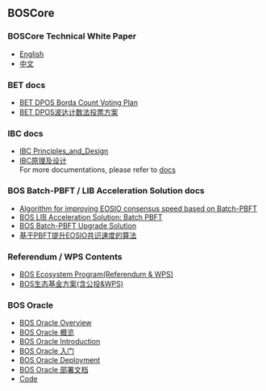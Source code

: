 BOSCore
------

### BOSCore Technical White Paper
* [English](BOSCoreTechnicalWhitePaper.md)
* [中文](BOSCoreTechnicalWhitePaper_zh.md) 

### BET docs
* [BET DPOS Borda Count Voting Plan](BET/BET_DPOS_Borda_Count_Voting_Plan.md)  
* [BET DPOS波达计数法投票方案](BET/BET_DPOS波达计数法投票方案.md)  

### IBC docs
* [IBC Principles_and_Design](IBC/EOSIO_IBC_Priciple_and_Design.md)  
* [IBC原理及设计](IBC/EOSIO_IBC_Priciple_and_Design_zh.md)  
For more documentations, please refer to [docs](https://github.com/boscore/ibc_contracts/tree/master/docs)

### BOS Batch-PBFT / LIB Acceleration Solution docs
* [Algorithm for improving EOSIO consensus speed based on Batch-PBFT](LIB/Algorithm_for_improving_EOSIO_consensus_speed_based_on_Batch-PBFT.md)
* [BOS LIB Acceleration Solution: Batch PBFT](LIB/BOS_Batch_PBFT_I.md)
* [BOS Batch-PBFT Upgrade Solution](LIB/BOS_Batch_PBFT_II.md)
* [基于PBFT提升EOSIO共识速度的算法](LIB/基于PBFT提升EOSIO共识速度的算法.md)

### Referendum / WPS Contents
* [BOS Ecosystem Program(Referendum & WPS)](Referendum_WPS/BOS%20Ecosystem%20Program(Referendum%20%26%20WPS).md)
* [BOS生态基金方案(含公投&WPS)](Referendum_WPS/BOS%E7%94%9F%E6%80%81%E5%9F%BA%E9%87%91%E6%96%B9%E6%A1%88(%E5%90%AB%E5%85%AC%E6%8A%95%26WPS).md)

### BOS Oracle

* [BOS Oracle Overview](https://github.com/boscore/bos.contracts/tree/master/contracts/bos.oralce/README.md)
* [BOS Oracle 概览](https://github.com/boscore/bos.contracts/tree/master/contracts/bos.oralce/README_CN.md)
* [BOS Oracle Introduction](Oracle/BOS_Oracle_Introduction.md) 
* [BOS Oracle 入门](Oracle/BOS_Oracle_入门.md)
* [BOS Oracle Deployment](Oracle/BOS_Oracle_Deployment.md)
* [BOS Oracle 部署文档](Oracle/BOS_Oracle_部署文档.md)
* [Code](https://github.com/boscore/bos.contracts/tree/master/contracts/bos.oralce)

